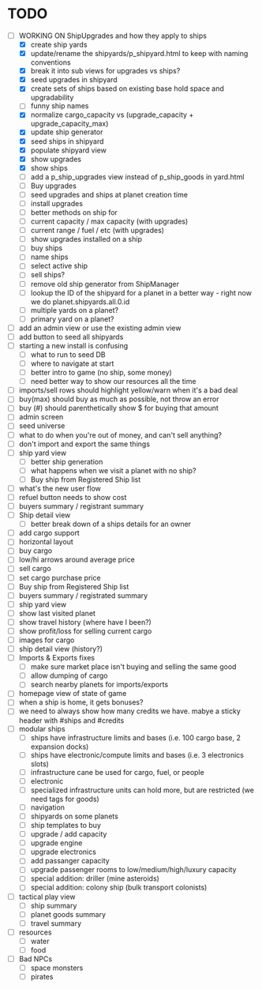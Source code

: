 # TODO

 - [ ] WORKING ON ShipUpgrades and how they apply to ships
   - [x] create ship yards
   - [x] update/rename the shipyards/p_shipyard.html to keep with naming conventions
    - [x] break it into sub views for upgrades vs ships?
   - [x] seed upgrades in shipyard
   - [x] create sets of ships based on existing base hold space and upgradability
   - [ ] funny ship names
   - [x] normalize cargo_capacity vs (upgrade_capacity + upgrade_capacity_max)
    - [x] update ship generator
   - [x] seed ships in shipyard
   - [x] populate shipyard view
    - [x] show upgrades
    - [x] show ships
   - [ ] add a p_ship_upgrades view instead of p_ship_goods in yard.html
   - [ ] Buy upgrades
   - [ ] seed upgrades and ships at planet creation time
   - [ ] install upgrades
   - [ ] better methods on ship for
    - [ ] current capacity / max capacity (with upgrades)
    - [ ] current range / fuel / etc (with upgrades)
   - [ ] show upgrades installed on a ship
   - [ ] buy ships
   - [ ] name ships
   - [ ] select active ship
   - [ ] sell ships?
   - [ ] remove old ship generator from ShipManager
   - [ ] lookup the ID of the shipyard for a planet in a better way - right now we do planet.shipyards.all.0.id
    - [ ] multiple yards on a planet?
    - [ ] primary yard on a planet?
 - [ ] add an admin view or use the existing admin view
  - [ ] add button to seed all shipyards
 - [ ] starting a new install is confusing
   - [ ] what to run to seed DB
   - [ ] where to navigate at start
   - [ ] better intro to game (no ship, some money)
   - [ ] need better way to show our resources all the time
 - [ ] imports/sell rows should highlight yellow/warn when it's a bad deal
 - [ ] buy(max) should buy as much as possible, not throw an error
 - [ ] buy (#) should parenthetically show $ for buying that amount 
 - [ ] admin screen
  - [ ] seed universe
 - [ ] what to do when you're out of money, and can't sell anything?
 - [ ] don't import and export the same things
 - [ ] ship yard view
   - [ ] better ship generation
   - [ ] what happens when we visit a planet with no ship?
   - [ ] Buy ship from Registered Ship list
 - [ ] what's the new user flow
 - [ ] refuel button needs to show cost
 - [ ] buyers summary / registrant summary
 - [ ] Ship detail view
   - [ ] better break down of a ships details for an owner
 - [ ] add cargo support
  - [ ] horizontal layout
 - [ ] buy cargo
  - [ ] low/hi arrows around average price
 - [ ] sell cargo
 - [ ] set cargo purchase price
 - [ ] Buy ship from Registered Ship list
  - [ ] buyers summary / registrated summary 
  - [ ] ship yard view
 - [ ] show last visited planet
 - [ ] show travel history (where have I been?)
 - [ ] show profit/loss for selling current cargo
 - [ ] images for cargo
 - [ ] ship detail view (history?)
 - [ ] Imports & Exports fixes
   - [ ] make sure market place isn't buying and selling the same good
   - [ ] allow dumping of cargo
   - [ ] search nearby planets for imports/exports
 - [ ] homepage view of state of game
 - [ ] when a ship is home, it gets bonuses?
 - [ ] we need to always show how many credits we have. mabye a sticky header with #ships and #credits
 - [ ] modular ships
   - [ ] ships have infrastructure limits and bases (i.e. 100 cargo base, 2 expansion docks)
   - [ ] ships have electronic/compute limits and bases (i.e. 3 electronics slots)
   - [ ] infrastructure cane be used for cargo, fuel, or people
   - [ ] electronic
   - [ ] specialized infrastructure units can hold more, but are restricted (we need tags for goods)
   - [ ] navigation
   - [ ] shipyards on some planets
   - [ ] ship templates to buy
   - [ ] upgrade / add capacity
   - [ ] upgrade engine
   - [ ] upgrade electronics
   - [ ] add passanger capacity
   - [ ] upgrade passenger rooms to low/medium/high/luxury capacity
   - [ ] special addition: driller (mine asteroids)
   - [ ] special addition: colony ship (bulk transport colonists)
 - [ ] tactical play view
   - [ ] ship summary
   - [ ] planet goods summary
   - [ ] travel summary
 - [ ] resources
   - [ ] water
   - [ ] food
 - [ ] Bad NPCs
   - [ ] space monsters
   - [ ] pirates